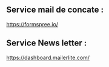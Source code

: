 ## Service mail de concate : 
https://formspree.io/

## Service News letter :
https://dashboard.mailerlite.com/
